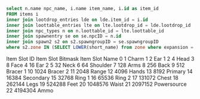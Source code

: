 ```sql
select n.name npc_name, i.name item_name, i.id as item_id
FROM items i
inner join lootdrop_entries lde on lde.item_id = i.id
inner join loottable_entries lte on lte.lootdrop_id = lde.lootdrop_id
inner join npc_types n on n.loottable_id = lte.loottable_id
inner join spawnentry se on se.npcID = n.id
inner join spawn2 s2 on s2.spawngroupID = se.spawngroupID
where s2.zone IN (SELECT LOWER(short_name) from zone where expansion = 0) AND i.classes & 1 == 1 AND i.ac > 1 order by i.ac DESC;
```
Item Slot ID 	Item Slot Bitmask 	Item Slot Name
0 	1 	Charm
1 	2 	Ear 1
2 	4 	Head
3 	8 	Face
4 	16 	Ear 2
5 	32 	Neck
6 	64 	Shoulder
7 	128 	Arms
8 	256 	Back
9 	512 	Bracer 1
10 	1024 	Bracer 2
11 	2048 	Range
12 	4096 	Hands
13 	8192 	Primary
14 	16384 	Secondary
15 	32768 	Ring 1
16 	65536 	Ring 2
17 	131072 	Chest
18 	262144 	Legs
19 	524288 	Feet
20 	1048576 	Waist
21 	2097152 	Powersource
22 	4194304 	Ammo